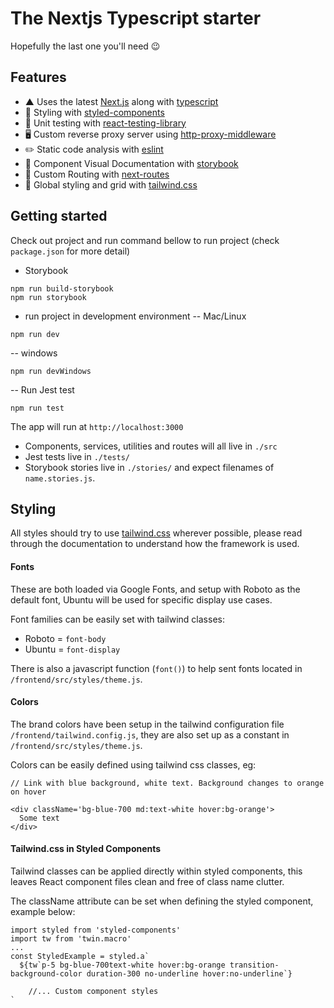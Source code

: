 # The Nextjs Typescript starter

Hopefully the last one you'll need 😉

## Features

- ▲ Uses the latest [Next.js](https://github.com/zeit/next.js) along with [typescript](https://www.typescriptlang.org/)
- 💅 Styling with [styled-components](https://github.com/styled-components/styled-components)
- 🐐 Unit testing with [react-testing-library](https://github.com/testing-library/react-testing-library)
- 🖥 Custom reverse proxy server using [http-proxy-middleware](https://github.com/chimurai/http-proxy-middleware)
- ✏️ Static code analysis with [eslint](https://eslint.org/)
- 📖 Component Visual Documentation with [storybook](https://storybook.js.org)
- 🏹 Custom Routing with [next-routes](https://github.com/fridays/next-routes)
- 💨 Global styling and grid with [tailwind.css](https://tailwindcss.com/)

## Getting started

Check out project and run command bellow to run project (check `package.json` for more detail)

- Storybook

```
npm run build-storybook
npm run storybook
```

- run project in development environment
  -- Mac/Linux

```
npm run dev
```

-- windows

```
npm run devWindows
```

-- Run Jest test

```
npm run test
```

The app will run at `http://localhost:3000`

- Components, services, utilities and routes will all live in `./src`
- Jest tests live in `./tests/`
- Storybook stories live in `./stories/` and expect filenames of `name.stories.js`.

## Styling

All styles should try to use [tailwind.css](https://tailwindcss.com/docs/) wherever possible, please read through the documentation to understand how the framework is used.

#### Fonts

These are both loaded via Google Fonts, and setup with Roboto as the default font, Ubuntu will be used for specific display use cases.

Font families can be easily set with tailwind classes:

- Roboto = `font-body`
- Ubuntu = `font-display`

There is also a javascript function (`font()`) to help sent fonts located in `/frontend/src/styles/theme.js`.

#### Colors

The brand colors have been setup in the tailwind configuration file `/frontend/tailwind.config.js`, they are also set up as a constant in `/frontend/src/styles/theme.js`.

Colors can be easily defined using tailwind css classes, eg:

```
// Link with blue background, white text. Background changes to orange on hover

<div className='bg-blue-700 md:text-white hover:bg-orange'>
  Some text
</div>
```

#### Tailwind.css in Styled Components

Tailwind classes can be applied directly within styled components, this leaves React component files clean and free of class name clutter.

The className attribute can be set when defining the styled component, example below:

```
import styled from 'styled-components'
import tw from 'twin.macro'
...
const StyledExample = styled.a`
  ${tw`p-5 bg-blue-700text-white hover:bg-orange transition-background-color duration-300 no-underline hover:no-underline`}

    //... Custom component styles
`
```
